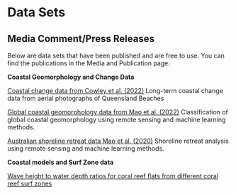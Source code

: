 # Data Sets


## Media Comment/Press Releases

Below are data sets that have been published and are free to use. You can find the publications in the Media and Publication page.

**Coastal Geomorphology and Change Data**

[Coastal change data from Cowley et al. (2022)](https://espace.library.uq.edu.au/view/UQ:237b89a)
Long-term coastal change data from aerial photographs of Queensland Beaches

[Global coastal geomorphology data from Mao et al. (2022)](https://espace.library.uq.edu.au/view/UQ:f60606a)
Classification of global coastal geomorphology using remote sensing and machine learning methods.

[Australian shoreline retreat data Mao et al. (2020)](https://espace.library.uq.edu.au/view/UQ:fe5a28b)
Shoreline retreat analysis using remote sensing and machine learning methods.

**Coastal models and Surf Zone data**

[Wave height to water depth ratios for coral reef flats from different coral reef surf zones](https://doi.pangaea.de/10.1594/PANGAEA.891296)

